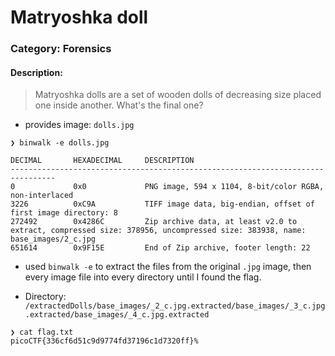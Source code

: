 # Matryoshka doll
### Category: Forensics

#### Description:
> Matryoshka dolls are a set of wooden dolls of decreasing size placed one inside another. What's the final one?
 * provides image: `dolls.jpg`

```Console
❯ binwalk -e dolls.jpg

DECIMAL       HEXADECIMAL     DESCRIPTION
--------------------------------------------------------------------------------
0             0x0             PNG image, 594 x 1104, 8-bit/color RGBA, non-interlaced
3226          0xC9A           TIFF image data, big-endian, offset of first image directory: 8
272492        0x4286C         Zip archive data, at least v2.0 to extract, compressed size: 378956, uncompressed size: 383938, name: base_images/2_c.jpg
651614        0x9F15E         End of Zip archive, footer length: 22
```

* used `binwalk -e` to extract the files from the original `.jpg` image, then every image file into every directory until I found the flag.

* Directory: `/extractedDolls/base_images/_2_c.jpg.extracted/base_images/_3_c.jpg.extracted/base_images/_4_c.jpg.extracted`

```Console
❯ cat flag.txt
picoCTF{336cf6d51c9d9774fd37196c1d7320ff}%
```
